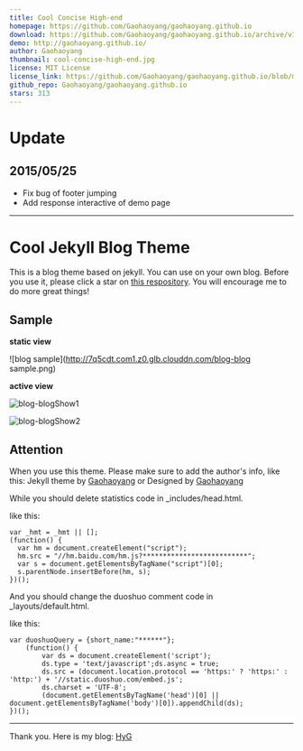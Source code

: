 ```yaml
---
title: Cool Concise High-end
homepage: https://github.com/Gaohaoyang/gaohaoyang.github.io
download: https://github.com/Gaohaoyang/gaohaoyang.github.io/archive/v1.1.zip
demo: http://gaohaoyang.github.io/
author: Gaohaoyang
thumbnail: cool-concise-high-end.jpg
license: MIT License
license_link: https://github.com/Gaohaoyang/gaohaoyang.github.io/blob/master/LICENSE.md
github_repo: Gaohaoyang/gaohaoyang.github.io
stars: 313
---
```


# Update

## 2015/05/25

* Fix bug of footer jumping
* Add response interactive of demo page

---

# Cool Jekyll Blog Theme

This is a blog theme based on jekyll. You can use on your own blog.
Before you use it, please click a star on [this
respository](https://github.com/Gaohaoyang/gaohaoyang.github.io/). You
will encourage me to do more great things!

## Sample

**static view**

![blog sample](http://7q5cdt.com1.z0.glb.clouddn.com/blog-blog sample.png)

**active view**

![blog-blogShow1](http://7q5cdt.com1.z0.glb.clouddn.com/blog-blogShow1.gif)

![blog-blogShow2](http://7q5cdt.com1.z0.glb.clouddn.com/blog-blogShow2.gif)

## Attention

When you use this theme. Please make sure to add the author's info,
like this: Jekyll theme by [Gaohaoyang](https://github.com/Gaohaoyang)
or Designed by [Gaohaoyang](https://github.com/Gaohaoyang)

While you should delete statistics code in _includes/head.html.

like this:

    var _hmt = _hmt || [];
    (function() {
      var hm = document.createElement("script");
      hm.src = "//hm.baidu.com/hm.js?**************************";
      var s = document.getElementsByTagName("script")[0];
      s.parentNode.insertBefore(hm, s);
    })();

And you should change the duoshuo comment code in _layouts/default.html.

like this:

    var duoshuoQuery = {short_name:"******"};
        (function() {
            var ds = document.createElement('script');
            ds.type = 'text/javascript';ds.async = true;
            ds.src = (document.location.protocol == 'https:' ? 'https:' : 'http:') + '//static.duoshuo.com/embed.js';
            ds.charset = 'UTF-8';
            (document.getElementsByTagName('head')[0] || document.getElementsByTagName('body')[0]).appendChild(ds);
    })();

---

Thank you.
Here is my blog: [HyG](http://gaohaoyang.github.io)
